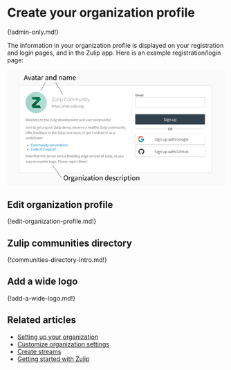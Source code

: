 # Create your organization profile

{!admin-only.md!}

The information in your organization profile is displayed on your
registration and login pages, and in the Zulip app. Here is an example
registration/login page:

![settings](/static/images/help/organization-profile-example.png)

## Edit organization profile

{!edit-organization-profile.md!}

## Zulip communities directory

{!communities-directory-intro.md!}

## Add a wide logo

{!add-a-wide-logo.md!}

## Related articles

* [Setting up your organization](/help/getting-your-organization-started-with-zulip)
* [Customize organization settings](/help/customize-organization-settings)
* [Create streams](/help/create-streams)
* [Getting started with Zulip](/help/getting-started-with-zulip)
